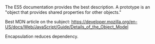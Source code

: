 The ES5 documentation provides the best description. A prototype is an "object that provides shared properties for other objects."

Best MDN article on the subject: https://developer.mozilla.org/en-US/docs/Web/JavaScript/Guide/Details_of_the_Object_Model

Encapsulation reduces dependency.
